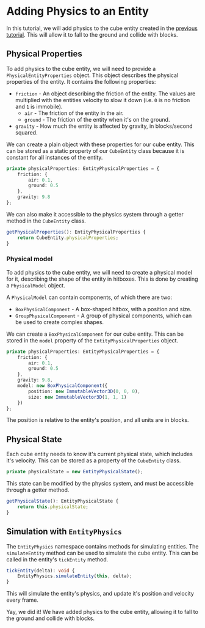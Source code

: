 # Adding Physics to an Entity

In this tutorial, we will add physics to the cube entity created in the [previous tutorial](./creating-an-entity.md). This will allow it to fall to the ground and collide with blocks.

## Physical Properties

To add physics to the cube entity, we will need to provide a `PhysicalEntityProperties` object. This object describes the physical properties of the entity. It contains the following properties:

  * `friction` - An object describing the friction of the entity. The values are multiplied with the entities velocity to slow it down (i.e. `0` is no friction and `1` is immobile).
    * `air` - The friction of the entity in the air.
    * `ground` - The friction of the entity when it's on the ground.
  * `gravity` - How much the entity is affected by gravity, in blocks/second squared.

We can create a plain object with these properties for our cube entity. This can be stored as a static property of our `CubeEntity` class because it is constant for all instances of the entity.

```ts
private physicalProperties: EntityPhysicalProperties = {
    friction: {
        air: 0.1,
        ground: 0.5
    },
    gravity: 9.8
};
```

We can also make it accessible to the physics system through a getter method in the `CubeEntity` class.

```ts
getPhysicalProperties(): EntityPhysicalProperties {
    return CubeEntity.physicalProperties;
}
```

### Physical model

To add physics to the cube entity, we will need to create a physical model for it, describing the shape of the entity in hitboxes. This is done by creating a `PhysicalModel` object.

A `PhysicalModel` can contain components, of which there are two:

 * `BoxPhysicalComponent` - A box-shaped hitbox, with a position and size.
 * `GroupPhysicalComponent` - A group of physical components, which can be used to create complex shapes.

We can create a `BoxPhysicalComponent` for our cube entity. This can be stored in the `model` property of the `EntityPhysicalProperties` object.

```ts
private physicalProperties: EntityPhysicalProperties = {
    friction: {
        air: 0.1,
        ground: 0.5
    },
    gravity: 9.8,
    model: new BoxPhysicalComponent({
        position: new ImmutableVector3D(0, 0, 0),
        size: new ImmutableVector3D(1, 1, 1)
    })
};
```

The position is relative to the entity's position, and all units are in blocks.

## Physical State

Each cube entity needs to know it's current physical state, which includes it's velocity. This can be stored as a property of the `CubeEntity` class.

```ts
private physicalState = new EntityPhysicalState();
```

This state can be modified by the physics system, and must be accessible through a getter method.

```ts
getPhysicalState(): EntityPhysicalState {
    return this.physicalState;
}
```

## Simulation with `EntityPhysics`

The `EntityPhysics` namespace contains methods for simulating entities. The `simulateEntity` method can be used to simulate the cube entity. This can be called in the entity's `tickEntity` method.

```ts
tickEntity(delta): void {
    EntityPhysics.simulateEntity(this, delta);
}
```

This will simulate the entity's physics, and update it's position and velocity every frame.

Yay, we did it! We have added physics to the cube entity, allowing it to fall to the ground and collide with blocks.